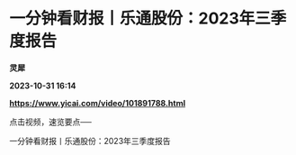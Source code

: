 # 一分钟看财报丨乐通股份：2023年三季度报告
**灵犀**

**2023-10-31 16:14**

**https://www.yicai.com/video/101891788.html**

点击视频，速览要点──

一分钟看财报丨乐通股份：2023年三季度报告